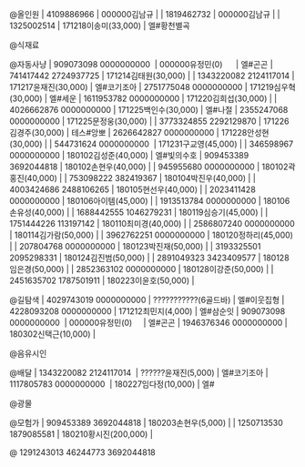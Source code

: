 @올인원
| 4109886966 | 000000김남규         |
| 1819462732 | 000000김남규         |
| 1325002514 | 171218이송미(33,000) | 엘#황천별곡

@식재료

@자동사냥
| 909073098 0000000000  | 000000유정민(0)      | 엘#곤곤
| 741417442 2724937725  | 171214김태원(30,000) |
| 1343220082 2124117014 | 171217윤재진(30,000) | 엘#코기조아
| 2751775048 0000000000 | 171219심우혁(30,000) | 엘#세운
| 1611953782 0000000000 | 171220김희섭(30,000) |
| 4026662876 0000000000 | 171225백인수(30,000) | 엘#나절
| 2355247068 0000000000 | 171225문정웅(30,000) |
| 3773324855 2292129870 | 171226김경주(30,000) | 테스#앙뽀
| 2626642827 0000000000 | 171228안성현(30,000) |
| 544731624 0000000000  | 171231구교영(45,000) |
| 346598967 0000000000  | 180102김성준(40,000) | 엘#빛의수호
| 909453389 3692044818  | 180102손현우(40,000) |
| 945955680 0000000000  | 180102곽홍진(40,000) |
| 753098222 382419367   | 180104박진우(40,000) |
| 4003424686 2488106265 | 180105현선우(40,000) |
| 2023411428 0000000000 | 180106아이템(45,000) |
| 1913513784 0000000000 | 180106손유성(40,000) |
| 1688442555 1046279231 | 180119심승기(45,000) |
| 1751444226 113197142  | 180110최미경(40,000) |
| 2586807240 0000000000 | 180114김가람(50,000) |
| 3962762251 0000000000 | 180120정하리(45,000) |
| 207804768 0000000000  | 180123박진재(50,000) |
| 3193325501 2095298331 | 180124김진범(50,000) |
| 2891049323 3423409577 | 180128임은경(50,000) |
| 2852363102 0000000000 | 180128이강준(50,000) |
| 2451635702 1787501911 | 180223이윤호(50,000) |

@길탐색
| 4029743019 0000000000 |  ???????????(6골드바) | 엘#이웃집형
| 4228093208 0000000000 |  171212최민지(4,000)  | 엘#삼순잇
| 909073098 0000000000  |  000000유정민(0)      | 엘#곤곤
| 1946376346 0000000000 |  180302신택근(10,000) |

@음유시인

@배달
| 1343220082 2124117014  | ??????윤재진(5,000)  | 엘#코기조아
| 1117805783 0000000000  | 180227임다정(10,000) | 엘#

@광물

@모험가
| 909453389 3692044818  | 180203손현우(5,000)   |
| 1250713530 1879085581 | 180210황시진(200,000) |

@
1291243013
46244773
3692044818
